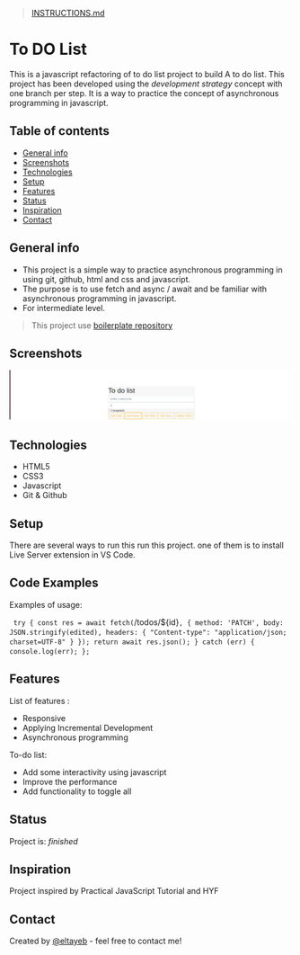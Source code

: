 > [INSTRUCTIONS.md](./INSTRUCTIONS.md)

# To DO List

 This is a javascript refactoring of to do list project to build A to do list.
This project has been developed using the _development strategy_ concept with one branch per step.
It is a way to practice the concept of asynchronous programming in javascript.

## Table of contents

* [General info](#general-info)
* [Screenshots](#screenshots)
* [Technologies](#technologies)
* [Setup](#setup)
* [Features](#features)
* [Status](#status)
* [Inspiration](#inspiration)
* [Contact](#contact)

## General info

 - This project is a simple way to practice asynchronous programming in using git, github, html and css and javascript.
- The purpose is to use fetch and async / await and be familiar with asynchronous programming in javascript.
- For intermediate level.

> This project use [boilerplate repository](https://github.com/HackYourFutureBelgium/restful-pjs)

## Screenshots

![Example screenshot](public/assets/images/screenshot-todo.png)

## Technologies

* HTML5
* CSS3
* Javascript
* Git & Github

## Setup

There are several ways to run this run this project. one of them is to install Live Server extension in VS Code.

## Code Examples

Examples of usage:

` try {
            const res = await fetch(`/todos/${id}`, {
                method: 'PATCH',
                body: JSON.stringify(edited),
                headers: {
                    "Content-type": "application/json; charset=UTF-8"
                }
            });
            return await res.json();
        } catch (err) {
            console.log(err);
        };`

## Features

List of features :

* Responsive
* Applying Incremental Development 
* Asynchronous programming

To-do list:

* Add some interactivity using javascript
* Improve the performance
* Add functionality to toggle all

## Status

Project is: _finished_

## Inspiration

Project inspired by  Practical JavaScript Tutorial and HYF


## Contact

Created by [@eltayeb](https://github.com/Eltayeb-Elgaali) - feel free to contact me!